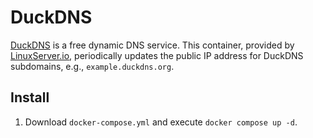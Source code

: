 # DuckDNS

[DuckDNS](https://www.duckdns.org) is a free dynamic DNS service. This container, provided by [LinuxServer.io](https://github.com/linuxserver/docker-duckdns), periodically updates the public IP address for DuckDNS subdomains, e.g., `example.duckdns.org`.

## Install

1. Download `docker-compose.yml` and execute `docker compose up -d`.
